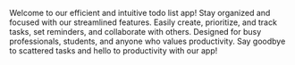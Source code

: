 Welcome to our efficient and intuitive todo list app! Stay organized and focused with our streamlined features. Easily create, prioritize, and track tasks, set reminders, and collaborate with others. Designed for busy professionals, students, and anyone who values productivity. Say goodbye to scattered tasks and hello to productivity with our app!
